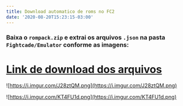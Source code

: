 ```yaml
---
title: Download automatico de roms no FC2
date: '2020-08-20T15:23:15-03:00'
---
```

### Baixa o `rompack.zip` e extrai os arquivos `.json` na pasta `Fightcade/Emulator` conforme as imagens:

# [Link de download dos arquivos](http://5.135.3.66/rompack.zip)

![https://i.imgur.com/J28ztQM.png](https://i.imgur.com/J28ztQM.png)

![https://i.imgur.com/KT4FU1d.png](https://i.imgur.com/KT4FU1d.png)
